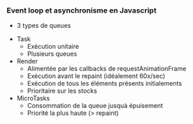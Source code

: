 ### Event loop et asynchronisme en Javascript
- 3 types de queues
 * Task
	- Exécution unitaire
	- Plusieurs queues
 * Render
	- Alimentée par les callbacks de requestAnimationFrame
	- Exécution avant le repaint (idéalement 60x/sec)
	- Exécution de tous les éléments présents initialements
	- Prioritaire sur les stocks
 * MicroTasks
	- Consommation de la queue jusquà épuisement
	- Priorité la plus haute (> repaint)